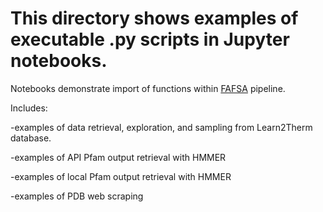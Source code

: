 # This directory shows examples of executable .py scripts in Jupyter notebooks.

Notebooks demonstrate import of functions within [FAFSA](../FAFSA/) pipeline.

Includes:

-examples of data retrieval, exploration, and sampling from Learn2Therm database.

-examples of API Pfam output retrieval with HMMER

-examples of local Pfam output retrieval with HMMER

-examples of PDB web scraping
